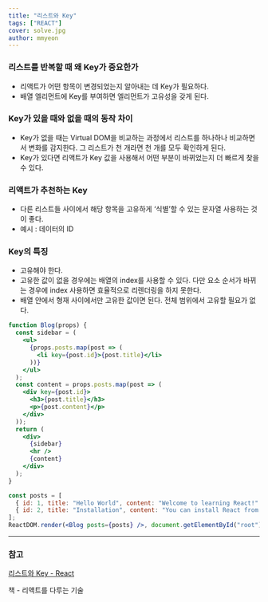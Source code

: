 ```yaml
---
title: "리스트와 Key"
tags: ["REACT"]
cover: solve.jpg
author: mmyeon
---
```


### 리스트를 반복할 때 왜 Key가 중요한가

- 리액트가 어떤 항목이 변경되었는지 알아내는 데 Key가 필요하다.
- 배열 엘리먼트에 Key를 부여하면 엘리먼트가 고유성을 갖게 된다.

### Key가 있을 때와 없을 때의 동작 차이

- Key가 없을 때는 Virtual DOM을 비교하는 과정에서 리스트를 하나하나 비교하면서 변화를 감지한다. 그 리스트가 천 개라면 천 개를 모두 확인하게 된다.
- Key가 있다면 리액트가 Key 값을 사용해서 어떤 부분이 바뀌었는지 더 빠르게 찾을 수 있다.

### 리액트가 추천하는 Key

- 다른 리스트들 사이에서 해당 항목을 고유하게 ‘식별’할 수 있는 문자열 사용하는 것이 좋다.
- 예시 : 데이터의 ID

### Key의 특징

- 고유해야 한다.
- 고유한 값이 없을 경우에는 배열의 index를 사용할 수 있다. 다만 요소 순서가 바뀌는 경우에 index 사용하면 효율적으로 리렌더링을 하지 못한다.
- 배열 안에서 형재 사이에서만 고유한 값이면 된다. 전체 범위에서 고유할 필요가 없다.

```jsx
function Blog(props) {
  const sidebar = (
    <ul>
      {props.posts.map(post => (
        <li key={post.id}>{post.title}</li>
      ))}
    </ul>
  );
  const content = props.posts.map(post => (
    <div key={post.id}>
      <h3>{post.title}</h3>
      <p>{post.content}</p>
    </div>
  ));
  return (
    <div>
      {sidebar}
      <hr />
      {content}
    </div>
  );
}

const posts = [
  { id: 1, title: "Hello World", content: "Welcome to learning React!" },
  { id: 2, title: "Installation", content: "You can install React from npm." }
];
ReactDOM.render(<Blog posts={posts} />, document.getElementById("root"));
```

---

### 참고

[리스트와 Key - React](https://ko.reactjs.org/docs/lists-and-keys.html)

책 - 리액트를 다루는 기술
